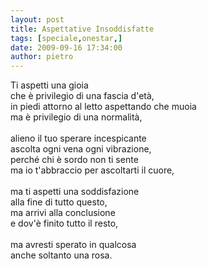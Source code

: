 ```yaml
---
layout: post
title: Aspettative Insoddisfatte
tags: [speciale,onestar,]
date: 2009-09-16 17:34:00
author: pietro
---
```

Ti aspetti una gioia<br/>che è privilegio di una fascia d'età,<br/>in piedi attorno al letto aspettando che muoia<br/>ma è privilegio di una normalità,<br/><br/>alieno il tuo sperare incespicante<br/>ascolta ogni vena ogni vibrazione,<br/>perché chi è sordo non ti sente<br/>ma io t'abbraccio per ascoltarti il cuore,<br/><br/>ma ti aspetti una soddisfazione<br/>alla fine di tutto questo,<br/>ma arrivi alla conclusione<br/>e dov'è finito tutto il resto,<br/><br/>ma avresti sperato in qualcosa<br/>anche soltanto una rosa.
